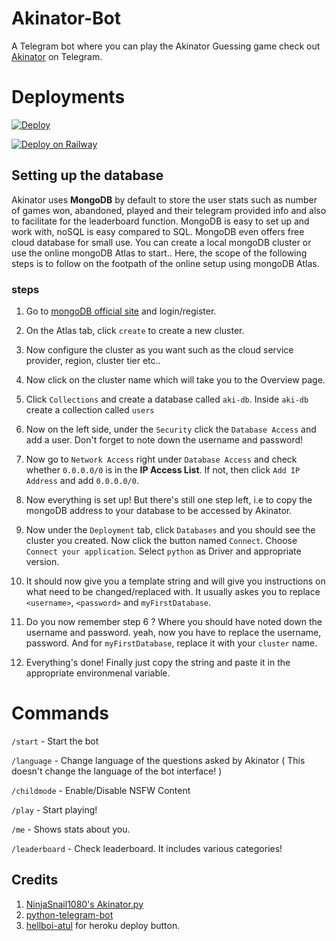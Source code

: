 # Akinator-Bot
A Telegram bot where you can play the Akinator Guessing game
check out [Akinator](https://t.me/aki_akinator_bot) on Telegram.

# Deployments
[![Deploy](https://www.herokucdn.com/deploy/button.svg)](https://dashboard.heroku.com/new?button-url=https%3A%2F%2Fgithub.com%Reshulb/Akinator%2FAkinator-bot&template=https%3A%2F%2Fgithub.com%Reshulb%Akinator
)

[![Deploy on Railway](https://railway.app/button.svg)](https://railway.app/new/template?template=https%3A%2F%2Fgithub.com%2Fadenosinetp10%2FAkinator-Bot&envs=aki_mongo_host%2Cbot_token&aki_mongo_hostDesc=mongoDB+URI+for+accessing+database.&bot_tokenDesc=Telegram+Bot+token+obtained+from+BotFather&referralCode=9C9po6)

## Setting up the database

Akinator uses **MongoDB** by default to store the user stats such as number of games won, abandoned, played and their telegram provided info and also to facilitate for the leaderboard function. MongoDB is easy to set up and work with, noSQL is easy compared to SQL. MongoDB even offers free cloud database for small use. You can create a local mongoDB cluster or use the online mongoDB Atlas to start.. Here, the scope of the following steps is to follow on the footpath of the online setup using mongoDB Atlas.

### steps

1) Go to [mongoDB official site](https://www.mongodb.com/) and login/register.

2) On the Atlas tab, click `create` to create a new cluster.

3) Now configure the cluster as you want such as the cloud service provider, region, cluster tier etc..

4) Now click on the cluster name which will take you to the Overview page.

5) Click `Collections` and create a database called `aki-db`. Inside `aki-db` create a collection called `users`

6) Now on the left side, under the `Security` click the `Database Access` and add a user. Don't forget to note down the username and password!

7) Now go to `Network Access` right under `Database Access` and check whether `0.0.0.0/0` is in the **IP Access List**. If not, then click `Add IP Address` and add `0.0.0.0/0`.

8) Now everything is set up! But there's still one step left, i.e to copy the mongoDB address to your database to be accessed by Akinator.

9) Now under the `Deployment` tab, click `Databases` and you should see the cluster you created. Now click the button named `Connect`. Choose `Connect your application`. Select `python` as Driver and appropriate version.

10) It should now give you a template string and will give you instructions on what need to be changed/replaced with. It usually askes you to replace `<username>`, `<password>` and `myFirstDatabase`.

11) Do you now remember step 6 ? Where you should have noted down the username and password. yeah, now you have to replace the username, password. And for `myFirstDatabase`, replace it with your `cluster` name.

12) Everything's done! Finally just copy the string and paste it in the appropriate environmenal variable.


 
# Commands
`/start` - Start the bot

`/language` - Change language of the questions asked by Akinator ( This doesn't change the language of the bot interface! )

`/childmode` - Enable/Disable NSFW Content

`/play` - Start playing!

`/me` - Shows stats about you.

`/leaderboard` - Check leaderboard. It includes various categories!

## Credits

 1. [NinjaSnail1080's Akinator.py](https://github.com/NinjaSnail1080/akinator.py)
 2. [python-telegram-bot](https://github.com/python-telegram-bot/python-telegram-bot)
 3. [hellboi-atul](https://github.com/hellboi-atul) for heroku deploy button.
